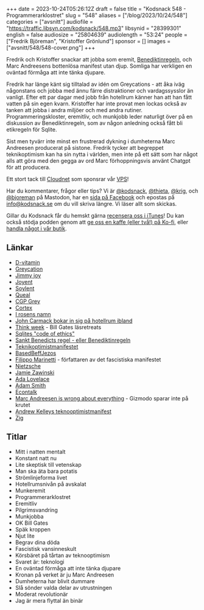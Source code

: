 +++
date = 2023-10-24T05:26:12Z
draft = false
title = "Kodsnack 548 - Programmerarklostret"
slug = "548"
aliases = ["/blog/2023/10/24/548"]
categories = ["avsnitt"]
audiofile = "https://traffic.libsyn.com/kodsnack/548.mp3"
libsynid = "28399301"
english = false
audiosize = "25804639"
audiolength = "53:24"
people = ["Fredrik Björeman", "Kristoffer Grönlund"]
sponsor = []
images = ["avsnitt/548/548-cover.png"]
+++

Fredrik och Kristoffer snackar att jobba som eremit, [Benediktinregeln](https://en.wikipedia.org/wiki/Rule_of_Saint_Benedict), och Marc Andreesens bottenlösa manifest utan djup. Somliga har verkligen en oväntad förmåga att inte tänka djupare.

Fredrik har länge känt sig tilltalad av idén om Greycations - att åka iväg någonstans och jobba med ännu färre distraktioner och vardagssysslor än vanligt. Efter ett par dagar med jobb från hotellrum känner han att han fått vatten på sin egen kvarn. Kristoffer har inte provat men lockas också av tanken att jobba i andra miljöer och med andra rutiner. Programmeringskloster, eremitliv, och munkjobb leder naturligt över på en diskussion av Benediktinregeln, som av någon anledning också fått bli etikregeln för Sqlite.

Sist men tyvärr inte minst en frustrerad dykning i dumheterna Marc Andreesen producerat på sistone. Fredrik tycker att begreppet teknikoptimism kan ha sin nytta i världen, men inte på ett sätt som har något alls att göra med den gegga av ord Marc förhoppningsvis använt Chatgpt för att producera.

Ett stort tack till [Cloudnet](https://www.cloudnet.se) som sponsrar vår [VPS](https://en.wikipedia.org/wiki/Virtual_private_server)!

Har du kommentarer, frågor eller tips? Vi är [@kodsnack](https://social.podsnack.se/@kodsnack), [@thieta](https://6510.nu/@thieta), [@krig](https://6510.nu/@krig), och [@bjoreman](https://toot.cafe/@bjoreman) på Mastodon, har en [sida på Facebook](https://www.facebook.com/) och epostas på [info@kodsnack.se](mailto:info@kodsnack.se) om du vill skriva längre. Vi läser allt som skickas.

Gillar du Kodsnack får du hemskt gärna [recensera oss i iTunes](https://itunes.apple.com/se/podcast/kodsnack/id561631498?l=en)! Du kan också stödja podden genom att <a href="https://ko-fi.com/kodsnack" rel="payment">ge oss en kaffe (eller två!) på Ko-fi</a>, eller [handla något i vår butik](https://shop.spreadshirt.se/kodsnack/).

## Länkar ##
* [D-vitamin](https://en.wikipedia.org/wiki/Vitamin_D)
* [Greycation](https://www.relay.fm/cortex/23)
* [Jimmy joy](https://jimmyjoy.com/)
* [Joyent](https://en.wikipedia.org/wiki/Joyent)
* [Soylent](https://en.wikipedia.org/wiki/Soylent_%28meal_replacement%29)
* [Queal](https://queal.com/en/)
* [CGP Grey](https://en.wikipedia.org/wiki/CGP_Grey)
* [Cortex](https://www.relay.fm/cortex/)
* [I rosens namn](https://en.wikipedia.org/wiki/The_Name_of_the_Rose)
* [John Carmack bokar in sig på hotellrum ibland](https://news.ycombinator.com/item?id=16518726)
* [Think week](https://www.theblogsmith.com/blog/bill-gates-think-week-reading-vacation/) - Bill Gates läsretreats
* [Sqlites "code of ethics"](https://sqlite.org/codeofethics.html)
* [Sankt Benedicts regel - eller Benediktinregeln](https://en.wikipedia.org/wiki/Rule_of_Saint_Benedict)
* [Teknikoptimistmanifestet](https://a16z.com/the-techno-optimist-manifesto/)
* [BasedBeffJezos](https://twitter.com/BasedBeffJezos)
* [Filippo Marinetti](https://en.wikipedia.org/wiki/Filippo_Tommaso_Marinetti) - författaren av det fascistiska manifestet
* [Nietzsche](https://en.wikipedia.org/wiki/Friedrich_Nietzsche)
* [Jamie Zawinski](https://en.wikipedia.org/wiki/Jamie_Zawinski)
* [Ada Lovelace](https://en.wikipedia.org/wiki/Ada_Lovelace)
* [Adam Smith](https://en.wikipedia.org/wiki/Adam_Smith)
* [Econtalk](https://www.econtalk.org/)
* [Marc Andreesen is wrong about everything](https://gizmodo.com/marc-andreessen-is-wrong-about-everything-1850934367) - Gizmodo sparar inte på krutet
* [Andrew Kelleys teknooptimistmanifest](https://andrewkelley.me/post/the-techno-optimist-manifesto.html)
* [Zig](https://en.wikipedia.org/wiki/Zig_%28programming_language%29)

## Titlar ##
* Mitt i natten mentalt
* Konstant natt nu
* Lite skeptisk till vetenskap
* Man ska äta bara potatis
* Strömlinjeforma livet
* Hotellrumsnivån på avskalat
* Munkeremit
* Programmerarklostret
* Eremitliv
* Pilgrimsvandring
* Munkjobba
* OK Bill Gates
* Späk kroppen
* Njut lite
* Begrav dina döda
* Fascistisk vansinneskult
* Körsbäret på tårtan av teknooptimism
* Svaret är: teknologi
* En oväntad förmåga att inte tänka djupare 
* Kronan på verket är ju Marc Andreesen
* Dumheterna har blivit dummare
* Slå sönder valda delar av utrustningen
* Moderat revolutionär
* Jag är mera flyttal än binär
